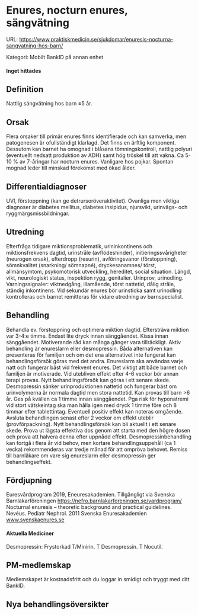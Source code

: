 # Enures, nocturn enures, sängvätning

URL: https://www.praktiskmedicin.se/sjukdomar/enuresis-nocturna-sangvatning-hos-barn/



Kategori: Mobilt BankID på annan enhet

#### Inget hittades

## Definition

Nattlig sängvätning hos barn ≥5 år.

## Orsak

Flera orsaker till primär enures finns identifierade och kan samverka, men patogenesen är ofullständigt klarlagd. Det finns en ärftlig komponent. Dessutom kan barnet ha omognad i blåsans tömningskontroll, nattlig polyuri (eventuellt nedsatt produktion av ADH) samt hög tröskel till att vakna. Ca 5-10 % av 7-åringar har nocturn enures. Vanligare hos pojkar. Spontan mognad leder till minskad förekomst med ökad ålder.

## Differentialdiagnoser

UVI, förstoppning (kan ge detrursoröveraktivitet). Ovanliga men viktiga diagnoser är diabetes mellitus, diabetes insipidus, njursvikt, urinvägs- och ryggmärgsmissbildningar.

## Utredning

Efterfråga tidigare miktionsproblematik, urininkontinens och miktionsfrekvens dagtid, urinstråle (avflödeshinder), initieringssvårigheter (neurogen orsak), efterdropp (resurin), avföringsvanor (förstoppning), sömnkvalitet (snarkning/ sömnapné), dryckesanamnes/ törst, allmänsymtom, psykomotorisk utveckling, hereditet, social situation. Längd, vikt, neurologiskt status, inspektion rygg, genitalier. Urinprov, urinodling.
Varningssignaler: viktnedgång, illamående, törst nattetid, dålig stråle, ständig inkontinens. Vid sekundär enures bör urinsticka samt urinodling kontrolleras och barnet remitteras för vidare utredning av barnspecialist.

## Behandling

Behandla ev. förstoppning och optimera miktion dagtid. Eftersträva miktion var 3-4:e timme. Endast lite dryck innan sänggåendet. Kissa innan sänggåendet. Motiverande råd kan många gånger vara tillräckligt. Aktiv behandling är enureslarm eller desmopressin. Båda alternativen kan presenteras för familjen och om det ena alternativet inte fungerat kan behandlingsförsök göras med det andra.
Enureslarm ska användas varje natt och fungerar bäst vid frekvent enures. Det viktigt att både barnet och familjen är motiverade. Vid utebliven effekt efter 4-6 veckor bör annan terapi provas. Nytt behandlingsförsök kan göras i ett senare skede.
Desmopressin sänker urinproduktionen nattetid och fungerar bäst om urinvolymerna är normala dagtid men stora nattetid. Kan provas till barn >6 år. Ges på kvällen ca 1 timme innan sänggåendet. Pga risk för hyponatremi vid stort vätskeintag ska man hålla igen med dryck 1 timme före och 8 timmar efter tablettintag. Eventuell positiv effekt kan noteras omgående. Avsluta behandlingen senast efter 2 veckor om effekt uteblir (provförpackning). Nytt behandlingsförsök kan bli aktuellt i ett senare skede. Prova ut lägsta effektiva dos genom att starta med den högre dosen och prova att halvera denna efter uppnådd effekt. Desmopressinbehandling kan fortgå i flera år vid behov, men kortare behandlingsuppehåll (ca 1 vecka) rekommenderas var tredje månad för att ompröva behovet.
Remiss till barnläkare om vare sig enureslarm eller desmopressin ger behandlingseffekt.

## Fördjupning

Euresvårdprogram 2019, Eneuresakademien. Tillgängligt via Svenska Barnläkarföreningen https://nefro.barnlakarforeningen.se/vardprogram/
Nocturnal enuresis – theoretic background and practical guidelines. Nevéus. Pediatr Nephrol. 2011
Svenska Enuresakademien www.svenskaenures.se

#### Aktuella Mediciner

Desmopressin: Frystorkad T/Minirin. T Desmopressin. T Nocutil.

## PM-medlemskap

Medlemskapet är kostnadsfritt och du loggar in smidigt och tryggt med ditt BankID.

## Nya behandlingsöversikter

